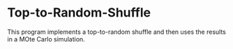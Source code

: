 # Top-to-Random-Shuffle

This program implements a top-to-random shuffle and then uses the results in a MOte Carlo simulation.
